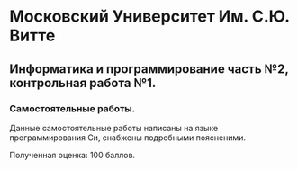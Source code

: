 # Московский Университет Им. С.Ю. Витте 
## Информатика и программирование часть №2, контрольная работа №1.
### Самостоятельные работы.

Данные самостоятельные работы написаны на языке программирования Си, снабжены подробными поясненими.

Полученная оценка: 100 баллов.
